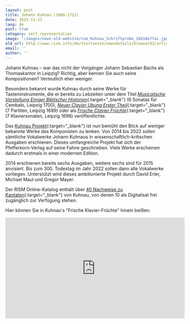 ```yaml
---
layout: post
title: Johann Kuhnau (1660-1722)
date: 2015-11-23
lang: de
post: true
category: self_representation
image: "/images/news-old-website/csm_Kuhnau_Schriftprobe_1bb10e7fac.jpg"
old_url: http://www.rism.info/de/startseite/newsdetails/browse/62/article/64/johann-kuhnau-1660-1722.html
email: ''
author: ''
---
```



Johann Kuhnau – war das nicht der Vorgänger Johann Sebastian Bachs als Thomaskantor in Leipzig? Richtig, aber kennen Sie auch seine Kompositionen? Vermutlich eher weniger.



Besonders bekannt wurde Kuhnau durch seine Werke für Tasteninstrumente, die er bereits zu Lebzeiten unter dem Titel [_Musicalische Vorstellung Einiger Biblischer Historien_](https://opac.rism.info/search?id=00000990035758){:target="_blank"} (6 Sonatas für Cembalo, Leipzig 1700), [_Neuer Clavier Ubung Erster Theil_](https://opac.rism.info/search?id=00000990035743){:target="_blank"} (7 Partiten, Leipzig 1689) oder als [_Frische Clavier Früchte_](https://opac.rism.info/search?View=rism&documentid=00000990035752){:target="_blank"} (7 Klaviersonaten, Leipzig 1696) veröffentlichte.

Das [Kuhnau Projekt](http://www.pfefferkorn-verlag.com/de/das-kuhnau-projekt/){:target="_blank"} ist nun bemüht den Blick auf weniger bekannte Werke des Komponisten zu lenken. Von 2014 bis 2022 sollen sämtliche Vokalwerke Johann Kuhnaus in wissenschaftlich-kritischen Ausgaben erschienen. Dieses umfangreiche Projekt hat sich der Pfefferkorn-Verlag auf seine Fahne geschrieben. Viele Werke erscheinen dadurch erstmals in einer modernen Edition.



2014 erschienen bereits sechs Ausgaben, weitere sechs sind für 2015 anvisiert. Bis zum 300. Todestag im Jahr 2022 sollen dann alle Vokalwerke vorliegen. Unterstützt wird dieses ambitionierte Projekt durch David Erler, Michael Maul und Gregor Mayer.



Der RISM Online-Katalog enthält über [40 Nachweise zu Kantaten](https://opac.rism.info/search?View=rism&author=johann+kuhnau&subject=cantatas){:target="_blank"} von Kuhnau, von denen 10 als Digitalisat frei zugänglich zur Verfügung stehen.

Hier können Sie in Kuhnau's "Frische Klavier-Früchte" hinein beißen:
<iframe width="560" height="315" src="https://www.youtube.com/embed/seTVELK-vX0" frameborder="0" allowfullscreen></iframe>

